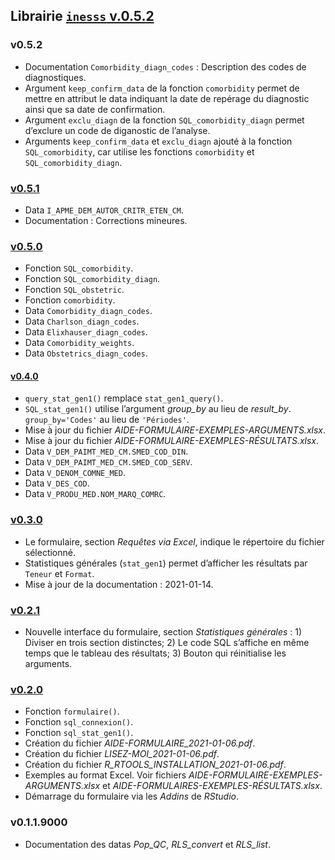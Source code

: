 Librairie [`inesss` v.0.5.2](https://github.com/INESSS-QC/inesss1)
------------------------------------------------------------------

### v0.5.2

-   Documentation `Comorbidity_diagn_codes` : Description des codes de
    diagnostiques.
-   Argument `keep_confirm_data` de la fonction `comorbidity` permet de
    mettre en attribut le data indiquant la date de repérage du
    diagnostic ainsi que sa date de confirmation.
-   Argument `exclu_diagn` de la fonction `SQL_comorbidity_diagn` permet
    d’exclure un code de diganostic de l’analyse.
-   Arguments `keep_confirm_data` et `exclu_diagn` ajouté à la fonction
    `SQL_comorbidity`, car utilise les fonctions `comorbidity` et
    `SQL_comorbidity_diagn`.

### [v0.5.1](https://github.com/INESSS-QC/inesss1/commit/7a4055b3937c17c67af24723f8aae2938dfed8a1)

-   Data `I_APME_DEM_AUTOR_CRITR_ETEN_CM`.
-   Documentation : Corrections mineures.

### [v0.5.0](https://github.com/INESSS-QC/inesss1/pull/10)

-   Fonction `SQL_comorbidity`.
-   Fonction `SQL_comorbidity_diagn`.
-   Fonction `SQL_obstetric`.
-   Fonction `comorbidity`.
-   Data `Comorbidity_diagn_codes`.
-   Data `Charlson_diagn_codes`.
-   Data `Elixhauser_diagn_codes`.
-   Data `Comorbidity_weights`.
-   Data `Obstetrics_diagn_codes`.

#### [v0.4.0](https://github.com/INESSS-QC/inesss1/pull/7)

-   `query_stat_gen1()` remplace `stat_gen1_query()`.
-   `SQL_stat_gen1()` utilise l’argument *group\_by* au lieu de
    *result\_by*. `group_by='Codes'` au lieu de `'Périodes'`.
-   Mise à jour du fichier *AIDE-FORMULAIRE-EXEMPLES-ARGUMENTS.xlsx*.
-   Mise à jour du fichier *AIDE-FORMULAIRE-EXEMPLES-RÉSULTATS.xlsx*.
-   Data `V_DEM_PAIMT_MED_CM.SMED_COD_DIN`.
-   Data `V_DEM_PAIMT_MED_CM.SMED_COD_SERV`.
-   Data `V_DENOM_COMNE_MED`.
-   Data `V_DES_COD`.
-   Data `V_PRODU_MED.NOM_MARQ_COMRC`.

### [v0.3.0](https://github.com/INESSS-QC/inesss1/pull/6)

-   Le formulaire, section *Requêtes via Excel*, indique le répertoire
    du fichier sélectionné.
-   Statistiques générales (`stat_gen1`) permet d’afficher les résultats
    par `Teneur` et `Format`.
-   Mise à jour de la documentation : 2021-01-14.

### [v0.2.1](https://github.com/INESSS-QC/inesss1/pull/5)

-   Nouvelle interface du formulaire, section *Statistiques générales*
    : 1) Diviser en trois section distinctes; 2) Le code SQL s’affiche
    en même temps que le tableau des résultats; 3) Bouton qui
    réinitialise les arguments.

### [v0.2.0](https://github.com/INESSS-QC/inesss1/pull/4)

-   Fonction `formulaire()`.
-   Fonction `sql_connexion()`.
-   Fonction `sql_stat_gen1()`.
-   Création du fichier *AIDE-FORMULAIRE\_2021-01-06.pdf*.
-   Création du fichier *LISEZ-MOI\_2021-01-06.pdf*.
-   Création du fichier *R\_RTOOLS\_INSTALLATION\_2021-01-06.pdf*.
-   Exemples au format Excel. Voir fichiers
    *AIDE-FORMULAIRE-EXEMPLES-ARGUMENTS.xlsx* et
    *AIDE-FORMULAIRES-EXEMPLES-RÉSULTATS.xlsx*.
-   Démarrage du formulaire via les *Addins* de *RStudio*.

### v0.1.1.9000

-   Documentation des datas *Pop\_QC*, *RLS\_convert* et *RLS\_list*.

